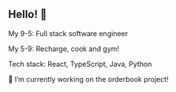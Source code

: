 ## Hello! 👋

My 9-5: Full stack software engineer

My 5-9: Recharge, cook and gym!

Tech stack: React, TypeScript, Java, Python

🔭 I’m currently working on the orderbook project!

<!--
**yiweichay/yiweichay** is a ✨ _special_ ✨ repository because its `README.md` (this file) appears on your GitHub profile.

Here are some ideas to get you started:

- 🔭 I’m currently working on ...
- 🌱 I’m currently learning ...
- 👯 I’m looking to collaborate on ...
- 🤔 I’m looking for help with ...
- 💬 Ask me about ...
- 📫 How to reach me: ...
- 😄 Pronouns: ...
- ⚡ Fun fact: ...
-->
